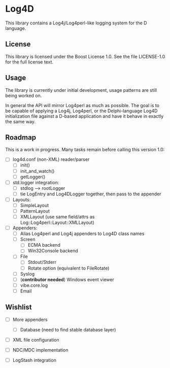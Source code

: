 Log4D
=====

This library contains a Log4j/Log4perl-like logging system for the D language.


License
-------

This library is licensed under the Boost License 1.0.  See the file
LICENSE-1.0 for the full license text.


Usage
-----

The library is currently under initial development, usage patterns are
still being worked on.

In general the API will mirror Log4perl as much as possible.  The goal
is to be capable of applying a Log4j, Log4perl, or the Delphi-language
Log4D initialization file against a D-based application and have it
behave in exactly the same way.


Roadmap
-------

This is a work in progress.  Many tasks remain before calling this
version 1.0:

- [ ] log4d.conf (non-XML) reader/parser
  - [ ] init()
  - [ ] init_and_watch()
  - [ ] getLogger()
- [ ] std.logger integration:
  - [ ] stdlog --> rootLogger
  - [ ] tie LogEntry and Log4DLogger together, then pass to the appender
- [ ] Layouts:
  - [ ] SimpleLayout
  - [ ] PatternLayout
  - [ ] XMLLayout (use same field/attrs as Log::Log4perl::Layout::XMLLayout)
- [ ] Appenders:
  - [ ] Alias Log4perl and Log4j appenders to Log4D class names
  - [ ] Screen
    - [ ] ECMA backend
    - [ ] Win32Console backend
  - [ ] File
    - [ ] Stdout/Stderr
    - [ ] Rotate option (equivalent to FileRotate)
  - [ ] Syslog
  - [ ] (**contributor needed**) Windows event viewer
  - [ ] vibe.core.log
  - [ ] Email

Wishlist
--------

- [ ] More appenders
  - [ ] Database (need to find stable database layer)
- [ ] XML file configuration
- [ ] NDC/MDC implementation
- [ ] LogStash integration

